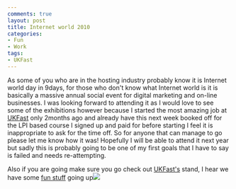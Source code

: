 ```yaml
---
comments: true
layout: post
title: Internet world 2010
categories:
- Fun
- Work
tags:
- UKFast
---
```


As some of you who are in the hosting industry probably know it is Internet world day in 9days, for those who don't know what Internet world is it is basically a massive annual social event for digital marketing and on-line businesses. I was looking forward to attending it as I would love to see some of the exhibitions however because I started the most amazing job at [UKFast](http://UKFast.co.uk) only 2months ago and already have this next week booked off for the LPI based course I signed up and paid for before starting I feel it is inappropriate to ask for the time off. So for anyone that can manage to go please let me know how it was! Hopefully I will be able to attend it next year but sadly this is probably going to be one of my first goals that I have to say is failed and needs re-attempting.

Also if you are going make sure you go check out [UKFast's](http://ukfast.co.uk/) stand, I hear we have some [fun stuff](http://www.youtube.com/watch?v=PfiEwqu8r3w) going up![
](http://ukfast.co.uk/)
